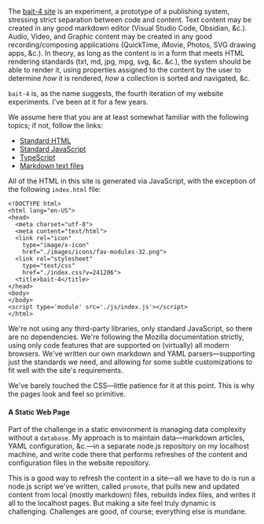 

The [bait-4 site](https://baitnickel.github.io/bait-4/index.html) is an experiment, a prototype of a publishing system, stressing strict separation between code and content. Text content may be created in any good markdown editor (Visual Studio Code, Obsidian, &c.). Audio, Video, and Graphic content may be created in any good recording/composing applications (QuickTime, iMovie, Photos, SVG drawing apps, &c.). In theory, as long as the content is in a form that meets HTML rendering standards (txt, md, jpg, mpg, svg, &c. &c.), the system should be able to render it, using properties assigned to the content by the user to determine *how* it is rendered, *how* a collection is sorted and navigated, &c.

`bait-4` is, as the name suggests, the fourth iteration of my website experiments. I've been at it for a few years.

We assume here that you are at least somewhat familiar with the following topics; if not, follow the links:
- [Standard HTML](https://developer.mozilla.org/en-US/docs/Learn/HTML)
- [Standard JavaScript](https://developer.mozilla.org/en-US/docs/Web/JavaScript)
- [TypeScript](https://www.typescriptlang.org/docs/handbook/typescript-from-scratch.html)
- [Markdown text files](https://www.markdownguide.org/getting-started/)

All of the HTML in this site is generated via JavaScript, with the exception of the following `index.html` file:
```
<!DOCTYPE html>
<html lang="en-US">
<head>
  <meta charset="utf-8">
  <meta content="text/html">
  <link rel="icon"
    type="image/x-icon"
    href="./images/icons/fav-modules-32.png">
  <link rel="stylesheet"
    type="text/css"
    href="./index.css?v=241206">
  <title>bait-4</title>
</head>
<body>
</body>
<script type='module' src='./js/index.js'></script>
</html>
```

We're not using any third-party libraries, only standard JavaScript, so there are no dependencies. We're following the Mozilla documentation strictly, using only code features that are supported on (virtually) all modern browsers. We've written our own markdown and YAML parsers—supporting just the standards we need, and allowing for some subtle customizations to fit well with the site's requirements. 

We've barely touched the CSS—little patience for it at this point. This is why the pages look and feel so primitive.

#### A Static Web Page
Part of the challenge in a static environment is managing data complexity without a `database`. My approach is to maintain data—markdown articles, YAML configuration, &c.—in a separate node.js repository on my localhost machine, and write code there that performs refreshes of the content and configuration files in the website repository.

This is a good way to refresh the content in a site—all we have to do is run a node.js script we've written, called `promote`, that pulls new and updated content from local (mostly markdown) files, rebuilds index files, and writes it all to the localhost pages. But making a site feel truly dynamic is challenging. Challenges are good, of course; everything else is mundane.
